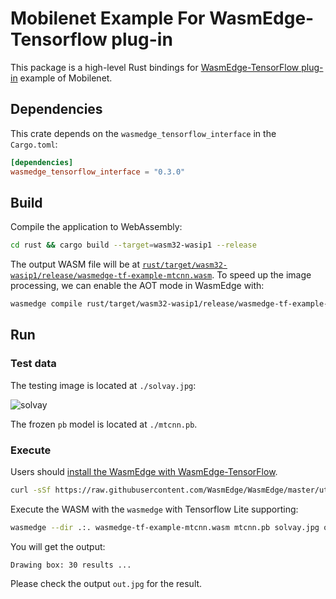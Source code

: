 # Mobilenet Example For WasmEdge-Tensorflow plug-in

This package is a high-level Rust bindings for [WasmEdge-TensorFlow plug-in](https://wasmedge.org/docs/develop/rust/tensorflow) example of Mobilenet.

## Dependencies

This crate depends on the `wasmedge_tensorflow_interface` in the `Cargo.toml`:

```toml
[dependencies]
wasmedge_tensorflow_interface = "0.3.0"
```

## Build

Compile the application to WebAssembly:

```bash
cd rust && cargo build --target=wasm32-wasip1 --release
```

The output WASM file will be at [`rust/target/wasm32-wasip1/release/wasmedge-tf-example-mtcnn.wasm`](wasmedge-tf-example-mtcnn.wasm).
To speed up the image processing, we can enable the AOT mode in WasmEdge with:

```bash
wasmedge compile rust/target/wasm32-wasip1/release/wasmedge-tf-example-mtcnn.wasm wasmedge-tf-example-mtcnn_aot.wasm
```

## Run

### Test data

The testing image is located at `./solvay.jpg`:

![solvay](solvay.jpg)

The frozen `pb` model is located at `./mtcnn.pb`.

### Execute

Users should [install the WasmEdge with WasmEdge-TensorFlow](https://wasmedge.org/docs/start/install#wasmedge-tensorflow-plug-in).

```bash
curl -sSf https://raw.githubusercontent.com/WasmEdge/WasmEdge/master/utils/install.sh | bash -s -- --plugins wasmedge_tensorflow
```

Execute the WASM with the `wasmedge` with Tensorflow Lite supporting:

```bash
wasmedge --dir .:. wasmedge-tf-example-mtcnn.wasm mtcnn.pb solvay.jpg out.jpg
```

You will get the output:

```console
Drawing box: 30 results ...
```

Please check the output `out.jpg` for the result.
